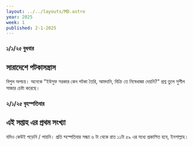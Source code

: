 ```yaml
---
layout: ../../layouts/MD.astro
year: 2025
week: 1
published: 2-1-2025
---
```

### ১/১/২৫ বুধবার
## সারাদেশে পটকাসন্ত্রাস
বিপুল অপচয়। অনেকে "ইউসুফ সরকার কেন পটকা তৈরি, আমদানি, বিক্রি তে নিষেধাজ্ঞা দেয়নি?" প্রশ্ন তুলে সুশীল সাজার চেষ্টা করেছে। 
### ২/১/২৫ বৃহস্পতিবার
## এই সপ্তাহ এর প্রথম সংখ্যা
যদিও কেউই পড়েনি / পায়নি। 
প্রতি ব্হস্পতিবার সন্ধ্যা ৬ টা থেকে রাত ১১টা ৫৯ এর মধ্যে প্রকাশিত হবে, ইনশাল্লাহ। 
